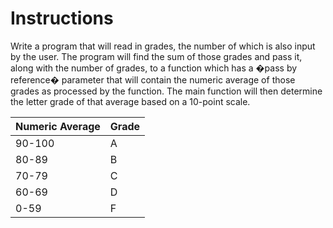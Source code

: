 # Instructions  

Write a program that will read in grades, the number of which is also input by the user. The program will find the sum of those grades and pass it, along with the number of grades, to a function which has a �pass by reference� parameter that will contain the numeric average of those grades as processed by the function. The main function will then determine the letter grade of that average based on a 10-point scale.

| Numeric Average        | Grade           |
| ---------------------- | --------------- |
| 90-100                 | A               |
| 80-89                  | B               |
| 70-79                  | C               |
| 60-69                  | D               |
| 0-59                   | F               |